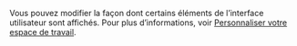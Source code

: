 Vous pouvez modifier la façon dont certains éléments de l’interface utilisateur sont affichés. Pour plus d’informations, voir [Personnaliser votre espace de travail](../ui-personalization-user.md).
